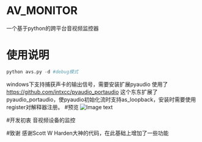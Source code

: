 # AV_MONITOR
一个基于python的跨平台音视频监控器

# 使用说明

```python
python avs.py -d #debug模式
```
windows下支持捕获声卡的输出信号，需要安装扩展pyaudio
使用了 <https://github.com/intxcc/pyaudio_portaudio>
这个东东扩展了pyaudio_portaudio，使pyaudio初始化流时支持as_loopback，安装时需要使用register对解释器注册。
#预览
![Image text]()



#开发初衷
音视频设备的监控

#致谢
感谢Scott W Harden大神的代码，在此基础上增加了一些功能